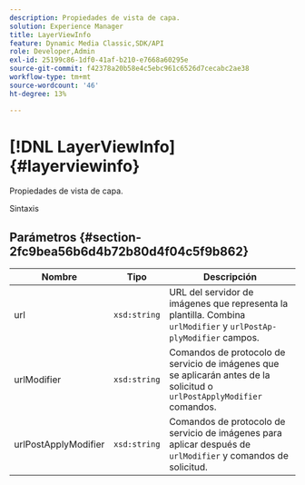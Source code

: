 ```yaml
---
description: Propiedades de vista de capa.
solution: Experience Manager
title: LayerViewInfo
feature: Dynamic Media Classic,SDK/API
role: Developer,Admin
exl-id: 25199c86-1df0-41af-b210-e7668a60295e
source-git-commit: f42378a20b58e4c5ebc961c6526d7cecabc2ae38
workflow-type: tm+mt
source-wordcount: '46'
ht-degree: 13%

---
```


# [!DNL LayerViewInfo]{#layerviewinfo}

Propiedades de vista de capa.

Sintaxis

## Parámetros {#section-2fc9bea56b6d4b72b80d4f04c5f9b862}

| Nombre | Tipo | Descripción |
|---|---|---|
| url | `xsd:string` | URL del servidor de imágenes que representa la plantilla. Combina `urlModifier` y `urlPostAp- plyModifier` campos. |
| urlModifier | `xsd:string` | Comandos de protocolo de servicio de imágenes que se aplicarán antes de la solicitud o `urlPostApplyModifier` comandos. |
| urlPostApplyModifier | `xsd:string` | Comandos de protocolo de servicio de imágenes para aplicar después de `urlModifier` y comandos de solicitud. |
